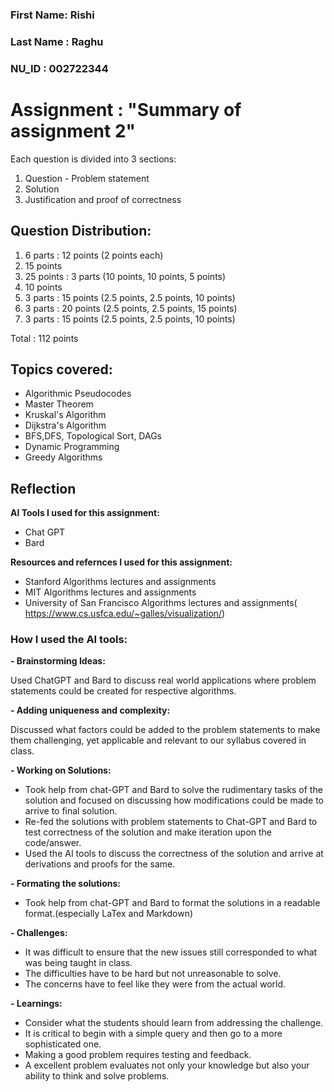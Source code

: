 ### First Name: Rishi
### Last Name : Raghu
### NU_ID : 002722344

# Assignment : "Summary of assignment 2" 

Each question is divided into 3 sections:

1. Question - Problem statement
2. Solution 
3. Justification and proof of correctness

## Question Distribution:

1. 6 parts : 12 points (2 points each)
2. 15 points
3. 25 points : 3 parts (10 points, 10 points, 5 points)
4. 10 points
5. 3 parts : 15 points (2.5 points, 2.5 points, 10 points)
6. 3 parts : 20 points (2.5 points, 2.5 points, 15 points)
7. 3 parts : 15 points (2.5 points, 2.5 points, 10 points)

Total : 112 points

## Topics covered:
- Algorithmic Pseudocodes
- Master Theorem
- Kruskal's Algorithm
- Dijkstra's Algorithm
- BFS,DFS, Topological Sort, DAGs
- Dynamic Programming
- Greedy Algorithms

## Reflection

**AI Tools I used for this assignment:**
- Chat GPT
- Bard

**Resources and refernces I used for this assignment:**

- Stanford Algorithms lectures and assignments
- MIT Algorithms lectures and assignments
- University of San Francisco Algorithms lectures and assignments( https://www.cs.usfca.edu/~galles/visualization/)

### How I used the AI tools:

**- Brainstorming Ideas:** 

Used ChatGPT and Bard to discuss real world applications where problem statements could be created for respective algorithms.

**- Adding uniqueness and complexity:**

Discussed what factors could be added to the problem statements to make them challenging, yet applicable and relevant to our syllabus covered in class.

**- Working on Solutions:** 

- Took help from chat-GPT and Bard to solve the rudimentary tasks of the solution and focused on discussing how modifications could be made to arrive to final solution.
- Re-fed the solutions with problem statements to Chat-GPT and Bard to test correctness of the solution and make iteration upon the code/answer.
- Used the AI tools to discuss the correctness of the solution and arrive at derivations and proofs for the same.

**- Formating the solutions:**
- Took help from chat-GPT and Bard to format the solutions in a readable format.(especially LaTex and Markdown)

**- Challenges:**

- It was difficult to ensure that the new issues still corresponded to what was being taught in class.
- The difficulties have to be hard but not unreasonable to solve.
- The concerns have to feel like they were from the actual world.

**- Learnings:**

- Consider what the students should learn from addressing the challenge.
- It is critical to begin with a simple query and then go to a more sophisticated one.
- Making a good problem requires testing and feedback.
- A excellent problem evaluates not only your knowledge but also your ability to think and solve problems.